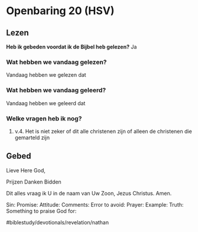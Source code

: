 # Openbaring 20 (HSV)
## Lezen
**Heb ik gebeden voordat ik de Bijbel heb gelezen?** Ja 

### Wat hebben we vandaag gelezen? 
Vandaag hebben we gelezen dat 

### Wat hebben we vandaag geleerd? 
Vandaag hebben we geleerd dat

### Welke vragen heb ik nog? 
1. v.4. Het is niet zeker of dit alle christenen zijn of alleen de christenen die gemarteld zijn

## Gebed
Lieve Here God, 

Prijzen 
Danken 
Bidden

Dit alles vraag ik U in de naam van Uw Zoon, Jezus Christus. 
Amen. 

Sin: 
Promise: 
Attitude: 
Comments: 
Error to avoid: 
Prayer: 
Example: 
Truth: 
Something to praise God for: 

#biblestudy/devotionals/revelation/nathan